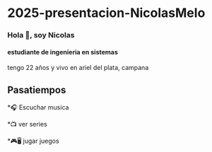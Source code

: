 # 2025-presentacion-NicolasMelo

### Hola 👋, soy Nicolas
#### estudiante de ingenieria en sistemas
tengo 22 años y vivo en ariel del plata, campana
## Pasatiempos

*🎧 Escuchar musica

*📺 ver series

*🎮🖥️ jugar juegos






